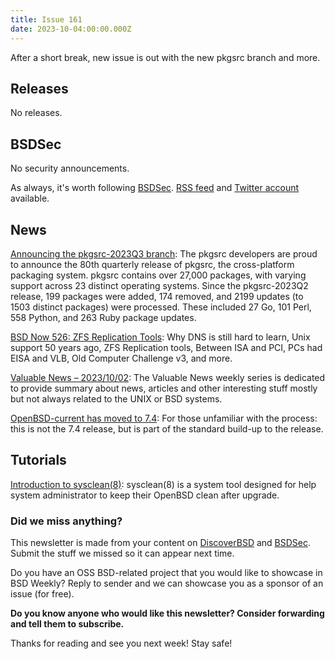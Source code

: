 ```yaml
---
title: Issue 161
date: 2023-10-04:00:00.000Z
---
```


After a short break, new issue is out with the new pkgsrc branch and more. 

<!-- more -->

## Releases

No releases.

## BSDSec

No security announcements.

As always, it's worth following [BSDSec](https://bsdsec.net). [RSS feed](https://bsdsec.net/articles.atom) and [Twitter account](https://twitter.com/bsdsec) available.

## News

[ Announcing the pkgsrc-2023Q3 branch](https://bsdsec.net/articles/announcing-the-pkgsrc-2023q3-branch?utm_source=bsdweekly): The pkgsrc developers are proud to announce the 80th quarterly release of pkgsrc, the cross-platform packaging system. pkgsrc contains over 27,000 packages, with varying support across 23 distinct operating systems. Since the pkgsrc-2023Q2 release, 199 packages were added, 174 removed, and 2199 updates (to 1503 distinct packages) were processed. These included 27 Go, 101 Perl, 558 Python, and 263 Ruby package updates.

[BSD Now 526: ZFS Replication Tools](https://www.bsdnow.tv/526?utm_source=bsdweekly): Why DNS is still hard to learn, Unix support 50 years ago, ZFS Replication tools, Between ISA and PCI, PCs had EISA and VLB, Old Computer Challenge v3, and more.

[Valuable News – 2023/10/02](https://vermaden.wordpress.com/2023/10/02/valuable-news-2023-10-02/?utm_source=bsdweekly): The Valuable News weekly series is dedicated to provide summary about news, articles and other interesting stuff mostly but not always related to the UNIX or BSD systems.

[OpenBSD-current has moved to 7.4](https://www.undeadly.org/cgi?action=article;sid=20230927052519&utm_source=bsdweekly): For those unfamiliar with the process: this is not the 7.4 release, but is part of the standard build-up to the release.

## Tutorials

[Introduction to sysclean(8)](https://kapouay.eu.org/notes/sysclean-intro/?utm_source=bsdweekly): sysclean(8) is a system tool designed for help system administrator to keep their OpenBSD clean after upgrade.

### Did we miss anything?

This newsletter is made from your content on [DiscoverBSD](https://discoverbsd.com) and [BSDSec](https://bsdsec.net). Submit the stuff we missed so it can appear next time.

Do you have an OSS BSD-related project that you would like to showcase in BSD Weekly? Reply to sender and we can showcase you as a sponsor of an issue (for free).

**Do you know anyone who would like this newsletter? Consider forwarding and tell them to subscribe.**

Thanks for reading and see you next week! Stay safe!